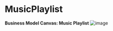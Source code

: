 # MusicPlaylist

**Business Model Canvas: Music Playlist**
![image](https://github.com/user-attachments/assets/3aa1ad3c-95d5-4dab-bbda-24abc104b1d7)
